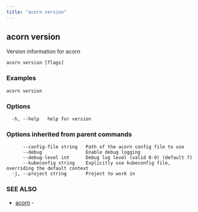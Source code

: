 ```yaml
---
title: "acorn version"
---
```

## acorn version

Version information for acorn

```
acorn version [flags]
```

### Examples

```
acorn version
```

### Options

```
  -h, --help   help for version
```

### Options inherited from parent commands

```
      --config-file string   Path of the acorn config file to use
      --debug                Enable debug logging
      --debug-level int      Debug log level (valid 0-9) (default 7)
      --kubeconfig string    Explicitly use kubeconfig file, overriding the default context
  -j, --project string       Project to work in
```

### SEE ALSO

* [acorn](acorn.md)	 - 

